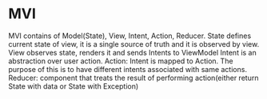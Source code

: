 # MVI
MVI contains of Model(State), View, Intent, Action, Reducer.
State defines current state of view, it is a single source of truth and it is observed by view.
View observes state, renders it and sends Intents to ViewModel
Intent is an abstraction over user action. 
Action: Intent is mapped to Action. The purpose of this is to have different intents associated with same actions.
Reducer: component that treats the result of performing action(either return State with data or State with Exception)
